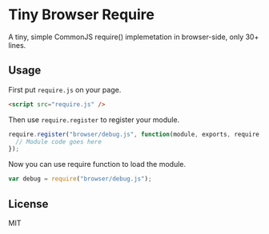 # Tiny Browser Require

A tiny, simple CommonJS require() implemetation in browser-side, only 30+ lines.

## Usage

First put `require.js` on your page.

```html
<script src="require.js" />
```

Then use `require.register` to register your module.

```javascript
require.register("browser/debug.js", function(module, exports, require, process){
  // Module code goes here
});
```

Now you can use require function to load the module.

```javascript
var debug = require("browser/debug.js");
```

## License

MIT
